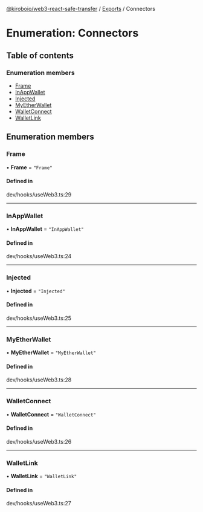 [@kiroboio/web3-react-safe-transfer](../README.md) / [Exports](../modules.md) / Connectors

# Enumeration: Connectors

## Table of contents

### Enumeration members

- [Frame](Connectors.md#frame)
- [InAppWallet](Connectors.md#inappwallet)
- [Injected](Connectors.md#injected)
- [MyEtherWallet](Connectors.md#myetherwallet)
- [WalletConnect](Connectors.md#walletconnect)
- [WalletLink](Connectors.md#walletlink)

## Enumeration members

### Frame

• **Frame** = `"Frame"`

#### Defined in

dev/hooks/useWeb3.ts:29

___

### InAppWallet

• **InAppWallet** = `"InAppWallet"`

#### Defined in

dev/hooks/useWeb3.ts:24

___

### Injected

• **Injected** = `"Injected"`

#### Defined in

dev/hooks/useWeb3.ts:25

___

### MyEtherWallet

• **MyEtherWallet** = `"MyEtherWallet"`

#### Defined in

dev/hooks/useWeb3.ts:28

___

### WalletConnect

• **WalletConnect** = `"WalletConnect"`

#### Defined in

dev/hooks/useWeb3.ts:26

___

### WalletLink

• **WalletLink** = `"WalletLink"`

#### Defined in

dev/hooks/useWeb3.ts:27
